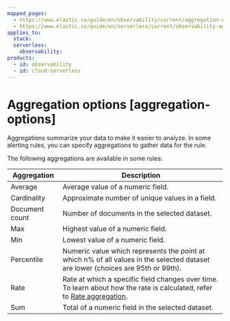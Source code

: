 ```yaml
---
mapped_pages:
  - https://www.elastic.co/guide/en/observability/current/aggregation-options.html
  - https://www.elastic.co/guide/en/serverless/current/observability-aggregationOptions.html
applies_to:
  stack:
  serverless:
    observability:
products:
  - id: observability
  - id: cloud-serverless
---
```


# Aggregation options [aggregation-options]

Aggregations summarize your data to make it easier to analyze. In some alerting rules, you can specify aggregations to gather data for the rule.

The following aggregations are available in some rules:

| Aggregation | Description |
| --- | --- |
| Average | Average value of a numeric field. |
| Cardinality | Approximate number of unique values in a field. |
| Document count | Number of documents in the selected dataset. |
| Max | Highest value of a numeric field. |
| Min | Lowest value of a numeric field. |
| Percentile | Numeric value which represents the point at which n% of all values in the selected dataset are lower (choices are 95th or 99th). |
| Rate | Rate at which a specific field changes over time. To learn about how the rate is calculated, refer to [Rate aggregation](/solutions/observability/incident-management/rate-aggregation.md). |
| Sum | Total of a numeric field in the selected dataset. |